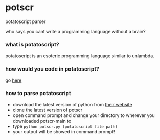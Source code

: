 # potscr
potatoscript parser

who says you cant write a programming language without a brain?

### what is potatoscript?

potatoscript is an esoteric programming language similar to unlambda.

### how would you code in potatoscript?

go [here](https://nanobot567.github.io/potscr)

### how to parse potatoscript

* download the latest version of python from [their website](https://python.org/downloads/)
* clone the latest version of potscr
* open command prompt and change your directory to wherever you downloaded potscr-main to
* type ```python potscr.py (potatoscript file path)```
* your output will be showed in command prompt!
